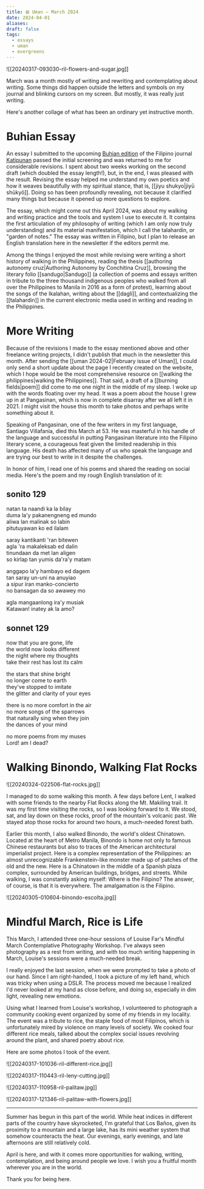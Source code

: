 ```yaml
---
title: 𝌡 Uman — March 2024
date: 2024-04-01
aliases: 
draft: false
tags:
  - essays
  - uman
  - evergreens
---
```

![[20240317-093030-ril-flowers-and-sugar.jpg]]

March was a month mostly of writing and rewriting and contemplating about writing. Some things did happen outside the letters and symbols on my journal and blinking cursors on my screen. But mostly, it was really just writing.

Here's another collage of what has been an ordinary yet instructive month.

# Buhian Essay

An essay I submitted to the upcoming [Buhian edition](https://ajol.ateneo.edu/katipunan/announcements/panawagan-para-sa-mga-papel-buhian) of the Filipino journal [Katipunan](https://ajol.ateneo.edu/katipunan) passed the initial screening and was returned to me for considerable revisions. I spent about two weeks working on the second draft (which doubled the essay length!), but, in the end, I was pleased with the result. Revising the essay helped me understand my own poetics and how it weaves beautifully with my spiritual stance, that is, [[jiyu shukyo|jiyū shūkyō]]. Doing so has been profoundly revealing, not because it clarified many things but because it opened up more questions to explore.

The essay, which might come out this April 2024, was about my walking and writing practice and the tools and system I use to execute it. It contains the first articulation of my philosophy of writing (which I am only now truly understanding) and its material manifestation, which I call the talahardin, or "garden of notes." The essay was written in Filipino, but I plan to release an English translation here in the newsletter if the editors permit me.

Among the things I enjoyed the most while revising were writing a short history of walking in the Philippines, reading the thesis [[authoring autonomy cruz|Authoring Autonomy by Conchitina Cruz]], browsing the literary folio [[sandugo|Sandugo]] (a collection of poems and essays written in tribute to the three thousand indigenous peoples who walked from all over the Philippines to Manila in 2016 as a form of protest), learning about the songs of the Ikalahan, writing about the [[dagli]], and contextualizing the [[talahardin]] in the current electronic media used in writing and reading in the Philippines.

# More Writing

Because of the revisions I made to the essay mentioned above and other freelance writing projects, I didn't publish that much in the newsletter this month. After sending the [[uman 2024-02|February issue of Uman]], I could only send a short update about the page I recently created on the website, which I hope would be the most comprehensive resource on [[walking the philippines|walking the Philippines]]. That said, a draft of a [[burning fields|poem]] did come to me one night in the middle of my sleep. I woke up with the words floating over my head. It was a poem about the house I grew up in at Pangasinan, which is now in complete disarray after we all left it in 2021. I might visit the house this month to take photos and perhaps write something about it.

Speaking of Pangasinan, one of the few writers in my first language, Santiago Villafania, died this March at 53. He was masterful in his handle of the language and successful in putting Pangasinan literature into the Filipino literary scene, a courageous feat given the limited readership in this language. His death has affected many of us who speak the language and are trying our best to write in it despite the challenges.

In honor of him, I read one of his poems and shared the reading on social media. Here's the poem and my rough English translation of it:

## sonito 129

natan ta naandi ka la bilay  
duma la'y pakanengneng ed mundo  
aliwa lan malinak so labin  
pitutuyawan ko ed ilalam

saray kantikanti 'ran bitewen  
agla 'ra makaleksab ed dalin  
tinundaan da met lan aligen  
so kirlap tan yumis da'ra'y matam

anggapo la'y hambayo ed dagem  
tan saray un-uni na anuyiao  
a sipur iran manko-concierto  
no bansagan da so awawey mo

agla mangaanlong ira'y musiak  
Katawan! inatey ak la amo?

## sonnet 129

now that you are gone, life  
the world now looks different  
the night where my thoughts  
take their rest has lost its calm

the stars that shine bright  
no longer come to earth  
they've stopped to imitate  
the glitter and clarity of your eyes

there is no more comfort in the air  
no more songs of the sparrows  
that naturally sing when they join  
the dances of your mind

no more poems from my muses  
Lord! am I dead?

# Walking Binondo, Walking Flat Rocks

![[20240324-022506-flat-rocks.jpg]]

I managed to do some walking this month. A few days before Lent, I walked with some friends to the nearby Flat Rocks along the Mt. Makiling trail. It was my first time visiting the rocks, so I was looking forward to it. We stood, sat, and lay down on these rocks, proof of the mountain's volcanic past. We stayed atop those rocks for around two hours, a much-needed forest bath.

Earlier this month, I also walked Binondo, the world's oldest Chinatown. Located at the heart of Metro Manila, Binondo is home not only to famous Chinese restaurants but also to traces of the American architectural imperialist project. Here is a complex representation of the Philippines: an almost unrecognizable Frankenstein-like monster made up of patches of the old and the new. Here is a Chinatown in the middle of a Spanish plaza complex, surrounded by American buildings, bridges, and streets. While walking, I was constantly asking myself: Where is the Filipino? The answer, of course, is that it is everywhere. The amalgamation is the Filipino.

![[20240305-010604-binondo-escolta.jpg]]

# Mindful March, Rice is Life

This March, I attended three one-hour sessions of Louise Far's Mindful March Contemplative Photography Workshop. I've always seen photography as a rest from writing, and with too much writing happening in March, Louise's sessions were a much-needed break.

I really enjoyed the last session, when we were prompted to take a photo of our hand. Since I am right-handed, I took a picture of my left hand, which was tricky when using a DSLR. The process moved me because I realized I'd never looked at my hand as close before, and doing so, especially in dim light, revealing new emotions.

Using what I learned from Louise's workshop, I volunteered to photograph a community cooking event organized by some of my friends in my locality. The event was a tribute to rice, the staple food of most Filipinos, which is unfortunately mired by violence on many levels of society. We cooked four different rice meals, talked about the complex social issues revolving around the plant, and shared poetry about rice.

Here are some photos I took of the event.

![[20240317-101036-ril-different-rice.jpg]]

![[20240317-110443-ril-leny-cutting.jpg]]

![[20240317-110958-ril-palitaw.jpg]]

![[20240317-121346-ril-palitaw-with-flowers.jpg]]
***

Summer has begun in this part of the world. While heat indices in different parts of the country have skyrocketed, I'm grateful that Los Baños, given its proximity to a mountain and a large lake, has its mini weather system that somehow counteracts the heat. Our evenings, early evenings, and late afternoons are still relatively cold.

April is here, and with it comes more opportunities for walking, writing, contemplation, and being around people we love. I wish you a fruitful month wherever you are in the world.

Thank you for being here.